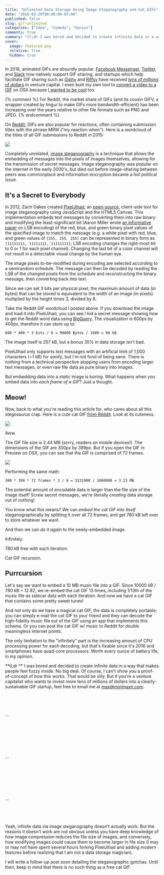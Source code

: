 ```yaml
---
title: "Unlimited Data Storage Using Image Steganography and Cat GIFs"
date: "2016-03-29T08:00:00-07:00"
published: false
slug: gif-unlimited
categories: ["Idea", "Comedy", "Genius"]
comments: true
summary: "tl;dr I was bored and decided to create infinite data in a way that makes people feel fuzzy inside."
cover:
  image: featured.png
  relative: true
  hidden: true
---
```


<span><style>
.suspicious-pregnant-pause {
padding: 60px 0;
}
</style></span>

In 2016, animated GIFs are absurdly popular. [Facebook Messenger](https://www.messenger.com), [Twitter](https://twitter.com), and [Slack](https://slack.com) now natively support GIF sharing, and startups which help facilitate GIF sharing such as [Giphy](http://giphy.com) and [Riffsy](https://www.riffsy.com) have received [_tens of millions_ of dollars](https://www.crunchbase.com/organization/giphy) in venture capital. I even built my own tool to [convert a video to a GIF](https://github.com/minimaxir/video-to-gif-osx) on OSX because [I wanted to be cool](http://minimaxir.com/2015/08/gif-to-video-osx/) too.

{% comment %}
For Reddit, the market share of GIFs (and its cousin GIFV, a wrapper created by Imgur to make GIFs more bandwidth-efficient) has been increasing over the years relative to other file formats such as PNG and JPEG.
{% endcomment %}

On [Reddit](https://www.reddit.com), GIFs are also popular for reactions, often containing submission titles with the phrase MRW ("my reaction when"). Here is a wordcloud of the titles of all GIF submissions to Reddit in 2015:

![](/img/gif-unlimited/reddit-gif-wordcloud-e.png)

Completely unrelated, [image steganography](https://en.wikipedia.org/wiki/Steganography) is a technique that allows the embedding of messages into the pixels of images themselves, allowing for the transmission of secret messages. Image steganography was popular on the internet in the early 2000's, but died out before image-sharing between peers was commonplace and information encryption became a hot political issue.

## It's a Secret to Everybody

In 2012, Zach Oakes created [PixelJihad](https://sekao.net/pixeljihad/), an [open-source](https://github.com/oakes/PixelJihad), client-side tool for image steganography using JavaScript and the HTML5 Canvas. This implementation embeds text messages by converting them into raw binary and modifying the least-significant bit (Aaron Miller wrote [an informative paper](http://www.aaronmiller.in/thesis/) on LSB encoding) of the red, blue, and green binary pixel values of the specified image to match the message (e.g. a white pixel with red, blue, and green values of `[255, 255, 255]` can be represented in binary form as `[11111111, 11111111, 11111111]`; LSB encoding changes the right-most bit to 0 or 1 for each pixel channel). Changing the last bit of a color channel will not result in a detectable visual change by the human eye.

The image pixels to-be-modified during encoding are selected according to a semirandom schedule. The message can then be decoded by reading the LSB of the changed pixels from the schedule and reconstructing the binary message, then converting back into text.

Since we can set 3 bits per physical pixel, the maximum amount of data (in bytes) that can be stored is equivalent to the width of an image (in pixels) multiplied by the height times 3, divided by 8.

Take the Reddit GIF wordcloud I posted above. If you download the image and load it into PixelJihad, you can see I hid a secret message showing how to get the Reddit word data using [BigQuery](https://cloud.google.com/bigquery/). The visualization is 600px by 400px, therefore it can store up to:

```
600 * 400 * 3 bits / 8 = 90000 Bytes / 1000 = 90 kB
```

The image itself is 257 kB, but a bonus 35% in data storage isn't bad.

PixelJihad only supports text messages with an artificial limit of 1,000 characters (~1 kB) for _sanity_, but I'm not fond of being sane. There is _nothing_ from a technical perspective stopping users from encoding larger text messages, or even raw file data as pure binary into images.

But embedding data into a _static_ image is boring. What happens when you embed data into _each frame of a GIF_? Just a thought.

## Meow!

Now, back to what you're reading this article for, who cares about all this stegosaurus crap. Here is a cute cat GIF [from Reddit](https://www.reddit.com/r/gifs/comments/256bir/abduction_cat_re_flying_cat_re_so_big/). Look at its cuteness.

![](/img/gif-unlimited/aliencat.gif)

Aww.

The GIF file size is 2.44 MB (sorry, readers on mobile devices!). The dimensions of the GIF are 300px by 399px. But if you open the GIF in Preview on OSX, you can see that the GIF is comprised of 72 frames.

![](/img/gif-unlimited/gif-finder-17.png)

Performing the same math:

```
300 * 399 * 72 frames * 3 / 8 = 3231900 / 1000000 = 3.23 MB
```

The potential amount of encodable data is larger than the file size of the image itself! Screw secret messages, we're literally _creating_ data storage out of nothing!

You know what this means? We can _embed the cat GIF into itself_ steganographically by splitting it over all 72 frames, and get 780 kB left over to store whatever we want.

And then we can _do it again_ to the newly-embedded image.

Infinitely.

780 kB free with each iteration.

Cat GIF recursion.

## Purrcursion

Let's say we want to embed a 10 MB music file into a GIF. Since 10000 kB / 780 kB = 12.82, we re-embed the cat GIF 13 times, including 1/13th of the music file as sidecar data with each iteration. And now we have a cat GIF that contains some pretty sweet tunes!

And not only do we have a magical cat GIF, the data is completely portable; you can simply e-mail the cat GIF to your friend and they can decode the high-fidelity music file out of the GIF using an app that implements this schema. Or you can post the cat GIF w/ music to Reddit for _double_ meaningless internet points.

The only limitation to the "infinitely" part is the increasing amount of CPU processing power for each decoding, but that's fixable since it's 2016 and smartphones have quad-core processors. Worth every ounce of battery life, in my opinion.

**tl;dr ** I was bored and decided to create infinite data in a way that makes people feel fuzzy inside. No big deal. Of course, I can't show _you_ a proof-of-concept of how this works. That would be silly. But if you're a venture capitalist who wants to invest more tens of millions of dollars into a clearly-sustainable GIF startup, feel free to email me at [max@minimaxir.com](mailto:max@minimaxir.com).

<div class="suspicious-pregnant-pause">...</div>

<div class="suspicious-pregnant-pause">...</div>

<div class="suspicious-pregnant-pause">...</div>

Yeah, infinite data via image steganography doesn't actually work. But the reasons it doesn't work are not obvious unless you have deep knowledge of how image compression reduces the file size of images, and conversely, how modifying images could cause them to become _larger_ in file size (I may or may not have spent several hours forking PixelJihad and adding modern features before realizing that I am not a data storage magician).

I will write a follow-up post soon detailing the steganographic gotchas. Until then, keep in mind that there is no such thing as a free cat GIF.
